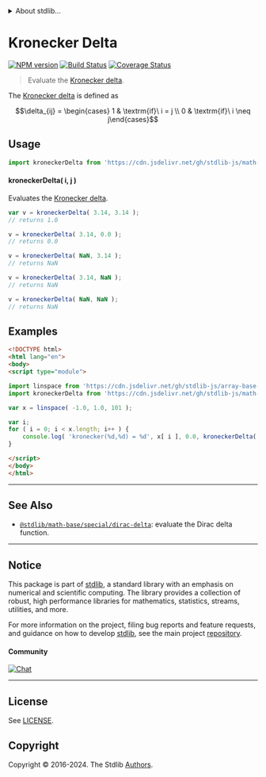 <!--

@license Apache-2.0

Copyright (c) 2018 The Stdlib Authors.

Licensed under the Apache License, Version 2.0 (the "License");
you may not use this file except in compliance with the License.
You may obtain a copy of the License at

   http://www.apache.org/licenses/LICENSE-2.0

Unless required by applicable law or agreed to in writing, software
distributed under the License is distributed on an "AS IS" BASIS,
WITHOUT WARRANTIES OR CONDITIONS OF ANY KIND, either express or implied.
See the License for the specific language governing permissions and
limitations under the License.

-->


<details>
  <summary>
    About stdlib...
  </summary>
  <p>We believe in a future in which the web is a preferred environment for numerical computation. To help realize this future, we've built stdlib. stdlib is a standard library, with an emphasis on numerical and scientific computation, written in JavaScript (and C) for execution in browsers and in Node.js.</p>
  <p>The library is fully decomposable, being architected in such a way that you can swap out and mix and match APIs and functionality to cater to your exact preferences and use cases.</p>
  <p>When you use stdlib, you can be absolutely certain that you are using the most thorough, rigorous, well-written, studied, documented, tested, measured, and high-quality code out there.</p>
  <p>To join us in bringing numerical computing to the web, get started by checking us out on <a href="https://github.com/stdlib-js/stdlib">GitHub</a>, and please consider <a href="https://opencollective.com/stdlib">financially supporting stdlib</a>. We greatly appreciate your continued support!</p>
</details>

# Kronecker Delta

[![NPM version][npm-image]][npm-url] [![Build Status][test-image]][test-url] [![Coverage Status][coverage-image]][coverage-url] <!-- [![dependencies][dependencies-image]][dependencies-url] -->

> Evaluate the [Kronecker delta][kronecker-delta].

<section class="intro">

The [Kronecker delta][kronecker-delta] is defined as

<!-- <equation class="equation" label="eq:kronecker_delta" align="center" raw="\delta_{ij} = \begin{cases} 1 & \textrm{if}\ i = j \\ 0 & \textrm{if}\ i \neq j\end{cases}" alt="Kronecker delta."> -->

```math
\delta_{ij} = \begin{cases} 1 & \textrm{if}\ i = j \\ 0 & \textrm{if}\ i \neq j\end{cases}
```

<!-- <div class="equation" align="center" data-raw-text="\delta_{ij} = \begin{cases} 1 &amp; \textrm{if}\ i = j \\ 0 &amp; \textrm{if}\ i \neq j\end{cases}" data-equation="eq:kronecker_delta">
    <img src="https://cdn.jsdelivr.net/gh/stdlib-js/stdlib@bb29798906e119fcb2af99e94b60407a270c9b32/lib/node_modules/@stdlib/math/base/special/kronecker-delta/docs/img/equation_kronecker_delta.svg" alt="Kronecker delta.">
    <br>
</div> -->

<!-- </equation> -->

</section>

<!-- /.intro -->



<section class="usage">

## Usage

```javascript
import kroneckerDelta from 'https://cdn.jsdelivr.net/gh/stdlib-js/math-base-special-kronecker-delta@v0.2.1-esm/index.mjs';
```

#### kroneckerDelta( i, j )

Evaluates the [Kronecker delta][kronecker-delta].

```javascript
var v = kroneckerDelta( 3.14, 3.14 );
// returns 1.0

v = kroneckerDelta( 3.14, 0.0 );
// returns 0.0

v = kroneckerDelta( NaN, 3.14 );
// returns NaN

v = kroneckerDelta( 3.14, NaN );
// returns NaN

v = kroneckerDelta( NaN, NaN );
// returns NaN
```

</section>

<!-- /.usage -->

<section class="examples">

## Examples

<!-- eslint no-undef: "error" -->

```html
<!DOCTYPE html>
<html lang="en">
<body>
<script type="module">

import linspace from 'https://cdn.jsdelivr.net/gh/stdlib-js/array-base-linspace@esm/index.mjs';
import kroneckerDelta from 'https://cdn.jsdelivr.net/gh/stdlib-js/math-base-special-kronecker-delta@v0.2.1-esm/index.mjs';

var x = linspace( -1.0, 1.0, 101 );

var i;
for ( i = 0; i < x.length; i++ ) {
    console.log( 'kronecker(%d,%d) = %d', x[ i ], 0.0, kroneckerDelta( x[ i ], 0.0 ) );
}

</script>
</body>
</html>
```

</section>

<!-- /.examples -->

<!-- C interface documentation. -->



<!-- Section for related `stdlib` packages. Do not manually edit this section, as it is automatically populated. -->

<section class="related">

* * *

## See Also

-   <span class="package-name">[`@stdlib/math-base/special/dirac-delta`][@stdlib/math/base/special/dirac-delta]</span><span class="delimiter">: </span><span class="description">evaluate the Dirac delta function.</span>

</section>

<!-- /.related -->

<!-- Section for all links. Make sure to keep an empty line after the `section` element and another before the `/section` close. -->


<section class="main-repo" >

* * *

## Notice

This package is part of [stdlib][stdlib], a standard library with an emphasis on numerical and scientific computing. The library provides a collection of robust, high performance libraries for mathematics, statistics, streams, utilities, and more.

For more information on the project, filing bug reports and feature requests, and guidance on how to develop [stdlib][stdlib], see the main project [repository][stdlib].

#### Community

[![Chat][chat-image]][chat-url]

---

## License

See [LICENSE][stdlib-license].


## Copyright

Copyright &copy; 2016-2024. The Stdlib [Authors][stdlib-authors].

</section>

<!-- /.stdlib -->

<!-- Section for all links. Make sure to keep an empty line after the `section` element and another before the `/section` close. -->

<section class="links">

[npm-image]: http://img.shields.io/npm/v/@stdlib/math-base-special-kronecker-delta.svg
[npm-url]: https://npmjs.org/package/@stdlib/math-base-special-kronecker-delta

[test-image]: https://github.com/stdlib-js/math-base-special-kronecker-delta/actions/workflows/test.yml/badge.svg?branch=v0.2.1
[test-url]: https://github.com/stdlib-js/math-base-special-kronecker-delta/actions/workflows/test.yml?query=branch:v0.2.1

[coverage-image]: https://img.shields.io/codecov/c/github/stdlib-js/math-base-special-kronecker-delta/main.svg
[coverage-url]: https://codecov.io/github/stdlib-js/math-base-special-kronecker-delta?branch=main

<!--

[dependencies-image]: https://img.shields.io/david/stdlib-js/math-base-special-kronecker-delta.svg
[dependencies-url]: https://david-dm.org/stdlib-js/math-base-special-kronecker-delta/main

-->

[chat-image]: https://img.shields.io/gitter/room/stdlib-js/stdlib.svg
[chat-url]: https://app.gitter.im/#/room/#stdlib-js_stdlib:gitter.im

[stdlib]: https://github.com/stdlib-js/stdlib

[stdlib-authors]: https://github.com/stdlib-js/stdlib/graphs/contributors

[umd]: https://github.com/umdjs/umd
[es-module]: https://developer.mozilla.org/en-US/docs/Web/JavaScript/Guide/Modules

[deno-url]: https://github.com/stdlib-js/math-base-special-kronecker-delta/tree/deno
[deno-readme]: https://github.com/stdlib-js/math-base-special-kronecker-delta/blob/deno/README.md
[umd-url]: https://github.com/stdlib-js/math-base-special-kronecker-delta/tree/umd
[umd-readme]: https://github.com/stdlib-js/math-base-special-kronecker-delta/blob/umd/README.md
[esm-url]: https://github.com/stdlib-js/math-base-special-kronecker-delta/tree/esm
[esm-readme]: https://github.com/stdlib-js/math-base-special-kronecker-delta/blob/esm/README.md
[branches-url]: https://github.com/stdlib-js/math-base-special-kronecker-delta/blob/main/branches.md

[stdlib-license]: https://raw.githubusercontent.com/stdlib-js/math-base-special-kronecker-delta/main/LICENSE

[kronecker-delta]: https://en.wikipedia.org/wiki/Kronecker_delta

<!-- <related-links> -->

[@stdlib/math/base/special/dirac-delta]: https://github.com/stdlib-js/math-base-special-dirac-delta/tree/esm

<!-- </related-links> -->

</section>

<!-- /.links -->
